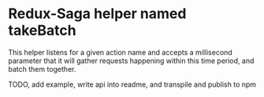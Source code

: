 # Redux-Saga helper named takeBatch

This helper listens for a given action name and accepts a millisecond parameter that it will gather requests happening within this time period, and batch them together.

TODO, add example, write api into readme, and transpile and publish to npm
